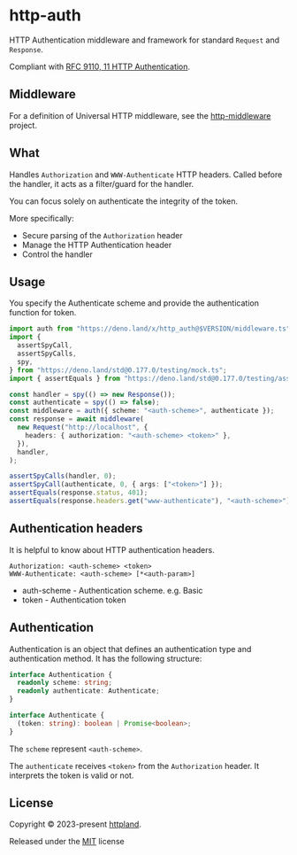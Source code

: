 # http-auth

HTTP Authentication middleware and framework for standard `Request` and
`Response`.

Compliant with
[RFC 9110, 11 HTTP Authentication](https://www.rfc-editor.org/rfc/rfc9110.html#name-http-authentication).

## Middleware

For a definition of Universal HTTP middleware, see the
[http-middleware](https://github.com/httpland/http-middleware) project.

## What

Handles `Authorization` and `WWW-Authenticate` HTTP headers. Called before the
handler, it acts as a filter/guard for the handler.

You can focus solely on authenticate the integrity of the token.

More specifically:

- Secure parsing of the `Authorization` header
- Manage the HTTP Authentication header
- Control the handler

## Usage

You specify the Authenticate scheme and provide the authentication function for
token.

```ts
import auth from "https://deno.land/x/http_auth@$VERSION/middleware.ts";
import {
  assertSpyCall,
  assertSpyCalls,
  spy,
} from "https://deno.land/std@0.177.0/testing/mock.ts";
import { assertEquals } from "https://deno.land/std@0.177.0/testing/asserts.ts";

const handler = spy(() => new Response());
const authenticate = spy(() => false);
const middleware = auth({ scheme: "<auth-scheme>", authenticate });
const response = await middleware(
  new Request("http://localhost", {
    headers: { authorization: "<auth-scheme> <token>" },
  }),
  handler,
);

assertSpyCalls(handler, 0);
assertSpyCall(authenticate, 0, { args: ["<token>"] });
assertEquals(response.status, 401);
assertEquals(response.headers.get("www-authenticate"), "<auth-scheme>");
```

## Authentication headers

It is helpful to know about HTTP authentication headers.

```http
Authorization: <auth-scheme> <token>
WWW-Authenticate: <auth-scheme> [*<auth-param>]
```

- auth-scheme - Authentication scheme. e.g. Basic
- token - Authentication token

## Authentication

Authentication is an object that defines an authentication type and
authentication method. It has the following structure:

```ts
interface Authentication {
  readonly scheme: string;
  readonly authenticate: Authenticate;
}

interface Authenticate {
  (token: string): boolean | Promise<boolean>;
}
```

The `scheme` represent `<auth-scheme>`.

The `authenticate` receives `<token>` from the `Authorization` header. It
interprets the token is valid or not.

## License

Copyright © 2023-present [httpland](https://github.com/httpland).

Released under the [MIT](./LICENSE) license
